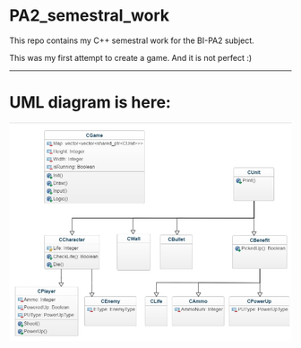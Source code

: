 # PA2_semestral_work
This repo contains my C++ semestral work for the BI-PA2 subject.

This was my first attempt to create a game. And it is not perfect :)

-----------------------------------

# UML diagram is here:

![alt text](https://raw.githubusercontent.com/salveron/PA2_semestral_work/master/Diagram.jpg)
